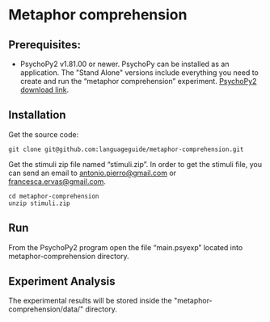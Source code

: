 Metaphor comprehension
=======================

Prerequisites:
------------

- PsychoPy2 v1.81.00 or newer. PsychoPy can be installed as an application. The "Stand Alone" versions include everything you need to create and run the “metaphor comprehension” experiment. 
[PsychoPy2 download link](http://sourceforge.net/projects/psychpy/files/).

Installation
------------

Get the source code:

    git clone git@github.com:languageguide/metaphor-comprehension.git

Get the stimuli zip file named “stimuli.zip”. In order to get the stimuli file, you can send an email to antonio.pierro@gmail.com or francesca.ervas@gmail.com.

    cd metaphor-comprehension
    unzip stimuli.zip

Run
---

From the PsychoPy2 program open the file “main.psyexp” located into metaphor-comprehension directory.

Experiment Analysis
-------------------

The experimental results will be stored inside the "metaphor-comprehension/data/" directory.

